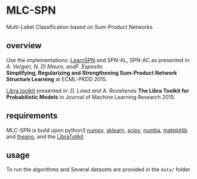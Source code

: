 # MLC-SPN
Multi-Label Classification based on Sum-Product Networks

## overview

Use the implementations:
[LearnSPN](http://homes.cs.washington.edu/~pedrod/papers/mlc13.pdf) and SPN-AL, SPN-AC as presented in:  
	_A. Vergari, N. Di Mauro, andF. Esposito_   
	**Simplifying, Regularizing and Strengthening Sum-Product Network Structure Learning** at ECML-PKDD 2015.
	
[Libra toolkit](http://libra.cs.uoregon.edu/) presented in:
	_D. Lowd and A. Rooshenas_
	**The Libra Toolkit for Probabilistic Models** in Journal of Machine Learning Research 2015.


## requirements
MLC-SPN is build upon python3 [numpy](http://www.numpy.org/),
[sklearn](http://scikit-learn.org/stable/),
[scipy](http://www.scipy.org/), [numba](http://numba.pydata.org/), [matplotlib](http://matplotlib.org/) and [theano](http://deeplearning.net/software/theano/), and the [LibraTollkit](http://libra.cs.uoregon.edu/doc/manual.pdf)

## usage

To run the algorithms and 
Several datasets are provided in the `data/` folder.

